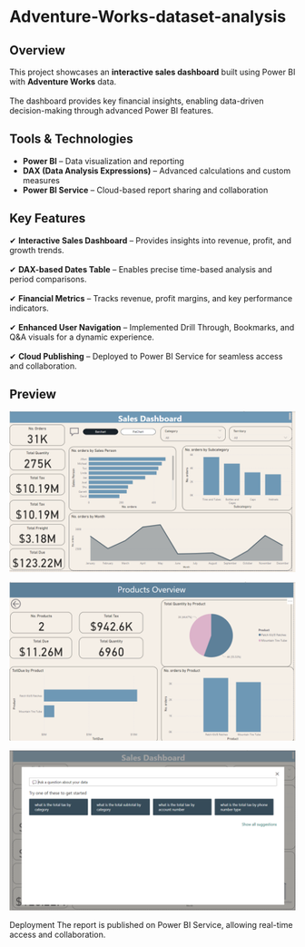 
# Adventure-Works-dataset-analysis 

## Overview  
This project showcases an **interactive sales dashboard** built using Power BI with **Adventure Works** data.<br>  
The dashboard provides key financial insights, enabling data-driven decision-making through advanced Power BI features.  

## Tools & Technologies  
- **Power BI** – Data visualization and reporting  
- **DAX (Data Analysis Expressions)** – Advanced calculations and custom measures  
- **Power BI Service** – Cloud-based report sharing and collaboration  

## Key Features  
✔ **Interactive Sales Dashboard** – Provides insights into revenue, profit, and growth trends.<br>  
✔ **DAX-based Dates Table** – Enables precise time-based analysis and period comparisons.<br>  
✔ **Financial Metrics** – Tracks revenue, profit margins, and key performance indicators.<br>  
✔ **Enhanced User Navigation** – Implemented Drill Through, Bookmarks, and Q&A visuals for a dynamic experience.<br>  
✔ **Cloud Publishing** – Deployed to Power BI Service for seamless access and collaboration.  

## Preview
<p align="center">
  <img src="1.png" alt="Dashboard Preview" width="600">
</p>
<p align="center">
  <img src="2.png" alt="Dashboard Preview" width="600">
</p>
<p align="center">
  <img src="3.png" alt="Dashboard Preview" width="600">
</p>

Deployment
The report is published on Power BI Service, allowing real-time access and collaboration.
